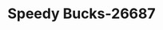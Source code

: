 ---
f_zip-code: 81416
f_state-code: CO
title: Speedy Bucks-26687
f_phone: 970-874-7963
f_city-only: Delta
f_address: 230 North Palmer Street Suite B Delta
f_location-unique-id: '26687'
slug: speedy-bucks-26687
updated-on: '2024-05-30T13:46:58.046Z'
created-on: '2024-05-30T13:36:59.803Z'
published-on: '2024-05-30T13:54:32.469Z'
f_city-state: cms/city/delta-co.md
f_company: cms/company/speedy-bucks.md
f_state: cms/state/colorado.md
layout: '[payday-loan].html'
tags: payday-loan
---